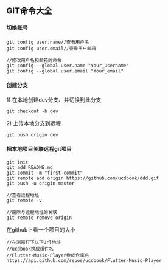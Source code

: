 ## GIT命令大全

#### 切换账号

```
git config user.name//查看用户名
git config user.email//查看用户邮箱

//修改用户名和邮箱的命令
git config --global user.name "Your_username"
git config --global user.email "Your_email"
```

#### 创建分支

1\) 在本地创建dev分支、并切换到此分支

```
git checkout -b dev
```

2\) 上传本地分支到远程

```
git push origin dev
```

#### 把本地项目关联远程git项目

```
git init
git add README.md
git commit -m "first commit"
git remote add origin https://github.com/ucdbook/ddd.git
git push -u origin master

//查看远程地址
git remote -v

//删除与远程地址的关联
git remote remove origin
```

在github上看一个项目的大小

```
//在浏器打下以下Url地址
//ucdbook换成组件名
//Flutter-Music-Player换成仓库名
https://api.github.com/repos/ucdbook/Flutter-Music-Player

```



